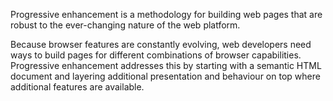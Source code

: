 Progressive enhancement is a methodology for building web pages that are robust to the ever-changing nature of the web platform. 

Because browser features are constantly evolving, web developers need ways to build pages for different combinations of browser capabilities. Progressive enhancement addresses this by starting with a semantic HTML document and layering additional presentation and behaviour on top where additional features are available.